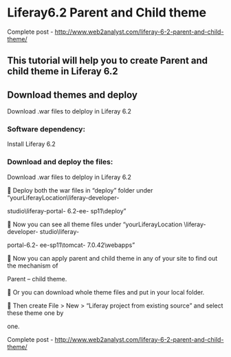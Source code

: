 # Liferay6.2 Parent and Child theme

Complete post - http://www.web2analyst.com/liferay-6-2-parent-and-child-theme/

## This tutorial will help you to create Parent and child theme in Liferay 6.2 

## Download themes and deploy

Download .war files to delploy in Liferay 6.2

### Software dependency:

Install Liferay 6.2

###  Download and deploy the files:

Download .war files to delploy in Liferay 6.2

 Deploy both the war files in “deploy” folder under “yourLiferayLocation\liferay-developer-

studio\liferay-portal- 6.2-ee- sp11\deploy”

 Now you can see all theme files under “yourLiferayLocation \liferay-developer- studio\liferay-

portal-6.2- ee-sp11\tomcat- 7.0.42\webapps”

 Now you can apply parent and child theme in any of your site to find out the mechanism of

Parent – child theme.

 Or you can download whole theme files and put in your local folder.

 Then create File &gt; New &gt; “Liferay project from existing source” and select these theme one by

one.


Complete post - http://www.web2analyst.com/liferay-6-2-parent-and-child-theme/
